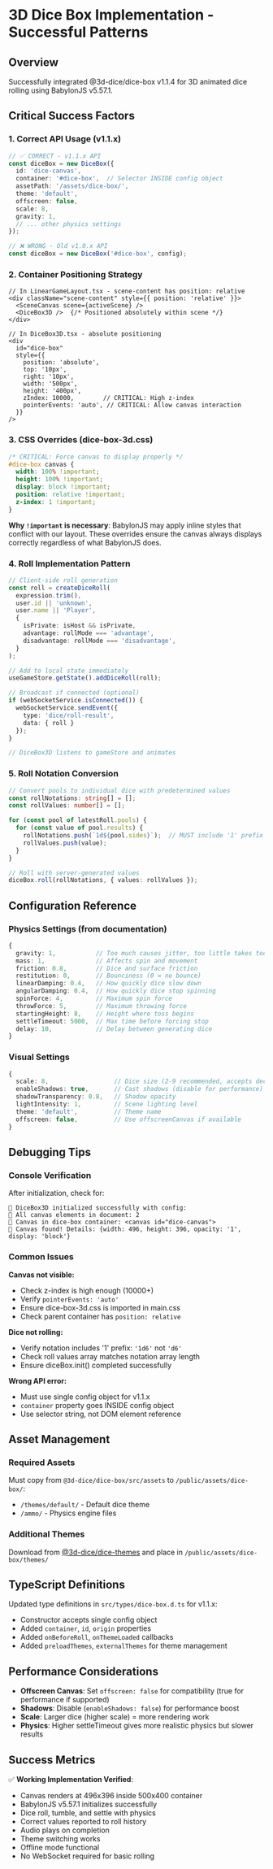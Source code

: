 # 3D Dice Box Implementation - Successful Patterns

## Overview
Successfully integrated @3d-dice/dice-box v1.1.4 for 3D animated dice rolling using BabylonJS v5.57.1.

## Critical Success Factors

### 1. Correct API Usage (v1.1.x)
```typescript
// ✅ CORRECT - v1.1.x API
const diceBox = new DiceBox({
  id: 'dice-canvas',
  container: '#dice-box',  // Selector INSIDE config object
  assetPath: '/assets/dice-box/',
  theme: 'default',
  offscreen: false,
  scale: 8,
  gravity: 1,
  // ... other physics settings
});

// ❌ WRONG - Old v1.0.x API
const diceBox = new DiceBox('#dice-box', config);
```

### 2. Container Positioning Strategy
```tsx
// In LinearGameLayout.tsx - scene-content has position: relative
<div className="scene-content" style={{ position: 'relative' }}>
  <SceneCanvas scene={activeScene} />
  <DiceBox3D />  {/* Positioned absolutely within scene */}
</div>

// In DiceBox3D.tsx - absolute positioning
<div
  id="dice-box"
  style={{
    position: 'absolute',
    top: '10px',
    right: '10px',
    width: '500px',
    height: '400px',
    zIndex: 10000,        // CRITICAL: High z-index
    pointerEvents: 'auto', // CRITICAL: Allow canvas interaction
  }}
/>
```

### 3. CSS Overrides (dice-box-3d.css)
```css
/* CRITICAL: Force canvas to display properly */
#dice-box canvas {
  width: 100% !important;
  height: 100% !important;
  display: block !important;
  position: relative !important;
  z-index: 1 !important;
}
```

**Why `!important` is necessary**: BabylonJS may apply inline styles that conflict with our layout. These overrides ensure the canvas always displays correctly regardless of what BabylonJS does.

### 4. Roll Implementation Pattern
```typescript
// Client-side roll generation
const roll = createDiceRoll(
  expression.trim(),
  user.id || 'unknown',
  user.name || 'Player',
  {
    isPrivate: isHost && isPrivate,
    advantage: rollMode === 'advantage',
    disadvantage: rollMode === 'disadvantage',
  }
);

// Add to local state immediately
useGameStore.getState().addDiceRoll(roll);

// Broadcast if connected (optional)
if (webSocketService.isConnected()) {
  webSocketService.sendEvent({
    type: 'dice/roll-result',
    data: { roll }
  });
}

// DiceBox3D listens to gameStore and animates
```

### 5. Roll Notation Conversion
```typescript
// Convert pools to individual dice with predetermined values
const rollNotations: string[] = [];
const rollValues: number[] = [];

for (const pool of latestRoll.pools) {
  for (const value of pool.results) {
    rollNotations.push(`1d${pool.sides}`);  // MUST include '1' prefix
    rollValues.push(value);
  }
}

// Roll with server-generated values
diceBox.roll(rollNotations, { values: rollValues });
```

## Configuration Reference

### Physics Settings (from documentation)
```typescript
{
  gravity: 1,           // Too much causes jitter, too little takes too long
  mass: 1,              // Affects spin and movement
  friction: 0.8,        // Dice and surface friction
  restitution: 0,       // Bounciness (0 = no bounce)
  linearDamping: 0.4,   // How quickly dice slow down
  angularDamping: 0.4,  // How quickly dice stop spinning
  spinForce: 4,         // Maximum spin force
  throwForce: 5,        // Maximum throwing force
  startingHeight: 8,    // Height where toss begins
  settleTimeout: 5000,  // Max time before forcing stop
  delay: 10,            // Delay between generating dice
}
```

### Visual Settings
```typescript
{
  scale: 8,                  // Dice size (2-9 recommended, accepts decimals)
  enableShadows: true,       // Cast shadows (disable for performance)
  shadowTransparency: 0.8,   // Shadow opacity
  lightIntensity: 1,         // Scene lighting level
  theme: 'default',          // Theme name
  offscreen: false,          // Use offscreenCanvas if available
}
```

## Debugging Tips

### Console Verification
After initialization, check for:
```
🎲 DiceBox3D initialized successfully with config:
🎲 All canvas elements in document: 2
🎲 Canvas in dice-box container: <canvas id="dice-canvas">
🎲 Canvas found! Details: {width: 496, height: 396, opacity: '1', display: 'block'}
```

### Common Issues

**Canvas not visible:**
- Check z-index is high enough (10000+)
- Verify `pointerEvents: 'auto'`
- Ensure dice-box-3d.css is imported in main.css
- Check parent container has `position: relative`

**Dice not rolling:**
- Verify notation includes '1' prefix: `'1d6'` not `'d6'`
- Check roll values array matches notation array length
- Ensure diceBox.init() completed successfully

**Wrong API error:**
- Must use single config object for v1.1.x
- `container` property goes INSIDE config object
- Use selector string, not DOM element reference

## Asset Management

### Required Assets
Must copy from `@3d-dice/dice-box/src/assets` to `/public/assets/dice-box/`:
- `/themes/default/` - Default dice theme
- `/ammo/` - Physics engine files

### Additional Themes
Download from [@3d-dice/dice-themes](https://github.com/3d-dice/dice-themes) and place in `/public/assets/dice-box/themes/`

## TypeScript Definitions

Updated type definitions in `src/types/dice-box.d.ts` for v1.1.x:
- Constructor accepts single config object
- Added `container`, `id`, `origin` properties
- Added `onBeforeRoll`, `onThemeLoaded` callbacks
- Added `preloadThemes`, `externalThemes` for theme management

## Performance Considerations

- **Offscreen Canvas**: Set `offscreen: false` for compatibility (true for performance if supported)
- **Shadows**: Disable (`enableShadows: false`) for performance boost
- **Scale**: Larger dice (higher scale) = more rendering work
- **Physics**: Higher settleTimeout gives more realistic physics but slower results

## Success Metrics

✅ **Working Implementation Verified**:
- Canvas renders at 496x396 inside 500x400 container
- BabylonJS v5.57.1 initializes successfully
- Dice roll, tumble, and settle with physics
- Correct values reported to roll history
- Audio plays on completion
- Theme switching works
- Offline mode functional
- No WebSocket required for basic rolling
